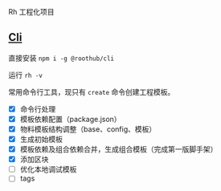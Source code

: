 Rh 工程化项目

## [Cli](./packages/cli/README.md)

<!-- 设置完私有域 @rh 后。[设置教程](https://www.yuque.com/roothome/fe/mpd6n4) -->

直接安装 `npm i -g @roothub/cli`

运行 `rh -v`

常用命令行工具，现只有 `create` 命令创建工程模板。  

- [x] 命令行处理  
- [x] 模板依赖配置（package.json）    
- [x] 物料模板结构调整（base、config、模板）
- [x] 生成初始模板
- [x] 模板依赖及组合依赖合并，生成组合模板（完成第一版脚手架）
- [x] 添加区块
- [ ] 优化本地调试模板
- [ ] tags
